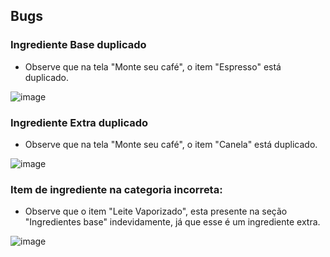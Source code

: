 ## Bugs

### Ingrediente Base duplicado

- Observe que na tela "Monte seu café", o item "Espresso" está duplicado.

![image](https://github.com/user-attachments/assets/c207f288-794f-4354-8fdb-d8eb78b03ccc)


### Ingrediente Extra duplicado

- Observe que na tela "Monte seu café", o item "Canela" está duplicado.

![image](https://github.com/user-attachments/assets/a1e2f83a-5e5b-4771-b8c6-0a85ec8c8cbc)


### Item de ingrediente na categoria incorreta:

- Observe que o item "Leite Vaporizado", esta presente na seção "Ingredientes base" indevidamente, já que esse é um ingrediente extra.

![image](https://github.com/user-attachments/assets/6464df03-93f6-474f-b3a3-6d4f3ec89ee9)
